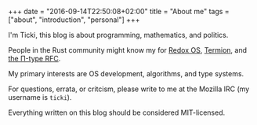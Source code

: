 +++
date = "2016-09-14T22:50:08+02:00"
title = "About me"
tags = ["about", "introduction", "personal"]
+++

I'm Ticki, this blog is about programming, mathematics, and politics.

People in the Rust community might know my for [Redox OS](https://github.com/redox-os/redox), [Termion](https://github.com/ticki/termion), and [the Π-type RFC](https://github.com/ticki/rfcs/blob/pi-types/text/0000-pi-types.md).

My primary interests are OS development, algorithms, and type systems.

For questions, errata, or critcism, please write to me at the Mozilla IRC (my username is `ticki`).

Everything written on this blog should be considered MIT-licensed.
